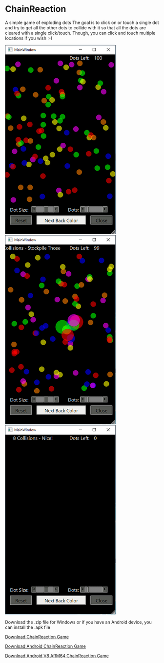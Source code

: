 # ChainReaction
A simple game of exploding dots
The goal is to click on or touch a single dot and try to get all the other dots to collide with it so that all the dots are cleared with a single click/touch. Though, you can click and touch multiple locations if you wish :-)

![alt text](https://github.com/AFunProgrammer/ChainReaction/raw/main/Pictures/ChainReactionStart.PNG)
![alt text](https://github.com/AFunProgrammer/ChainReaction/raw/main/Pictures/ChainReactionClick.PNG)
![alt text](https://github.com/AFunProgrammer/ChainReaction/raw/main/Pictures/ChainReactionEnd.PNG)

Download the .zip file for Windows or if you have an Android device, you can install the .apk file

<p>
  <a href="https://github.com/AFunProgrammer/ChainReaction/raw/main/Compiled/ChainReaction.zip">Download ChainReaction Game</a>
</p>
<p>
  <a href="https://github.com/AFunProgrammer/ChainReaction/raw/main/Compiled/chainreaction.apk">Download Android ChainReaction Game</a>
</p>
<p>
  <a href="https://github.com/AFunProgrammer/ChainReaction/raw/main/Compiled/chainreaction_v8_arm64.apk">Download Android V8 ARM64 ChainReaction Game</a>
</p>
